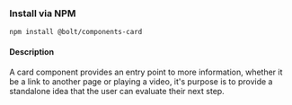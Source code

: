 ### Install via NPM

```
npm install @bolt/components-card
```

#### Description

A card component provides an entry point to more information, whether it be a link to another page or playing a video, it's purpose is to provide a standalone idea that the user can evaluate their next step.
